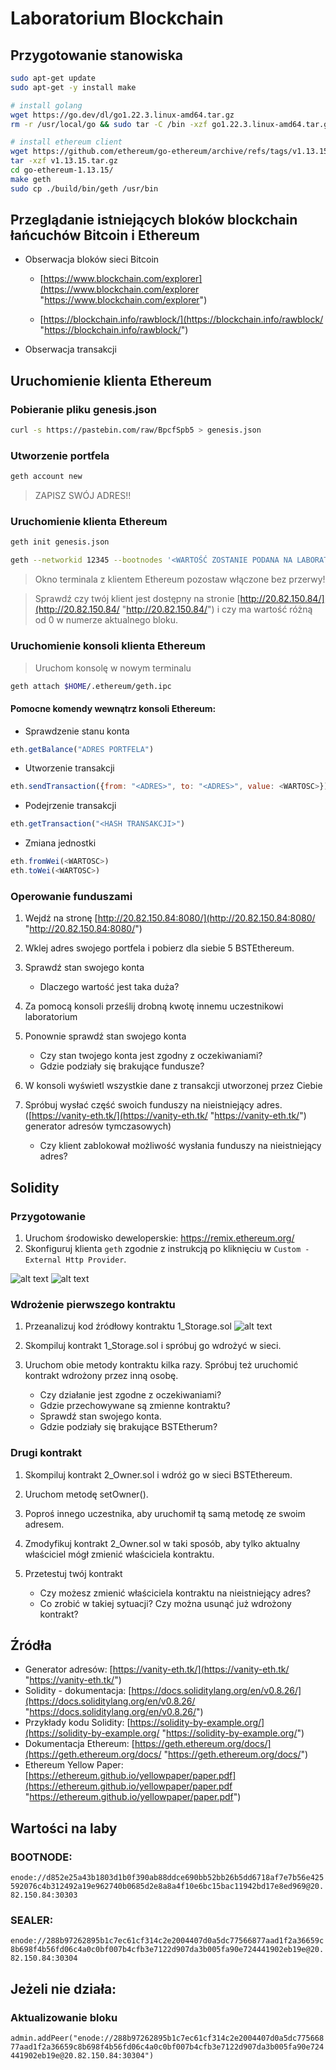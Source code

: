 
# Laboratorium Blockchain

## Przygotowanie stanowiska

```bash
sudo apt-get update
sudo apt-get -y install make

# install golang
wget https://go.dev/dl/go1.22.3.linux-amd64.tar.gz
rm -r /usr/local/go && sudo tar -C /bin -xzf go1.22.3.linux-amd64.tar.gz

# install ethereum client
wget https://github.com/ethereum/go-ethereum/archive/refs/tags/v1.13.15.tar.gz
tar -xzf v1.13.15.tar.gz
cd go-ethereum-1.13.15/
make geth
sudo cp ./build/bin/geth /usr/bin

```

## Przeglądanie istniejących bloków blockchain łańcuchów Bitcoin i Ethereum

-   Obserwacja bloków sieci Bitcoin
    
    -   [https://www.blockchain.com/explorer](https://www.blockchain.com/explorer "https://www.blockchain.com/explorer")
        
    -   [https://blockchain.info/rawblock/](https://blockchain.info/rawblock/ "https://blockchain.info/rawblock/")
        
-   Obserwacja transakcji
    

## Uruchomienie klienta Ethereum

### Pobieranie pliku genesis.json

```bash
curl -s https://pastebin.com/raw/BpcfSpb5 > genesis.json
```

### Utworzenie portfela

```bash
geth account new
```

> ZAPISZ SWÓJ ADRES!!

### Uruchomienie klienta Ethereum

```bash
geth init genesis.json

geth --networkid 12345 --bootnodes '<WARTOŚĆ ZOSTANIE PODANA NA LABORATORIUM>' --ethstats '<TUTAJ WPISZ NUMER ALBUMU>:bst2024@20.82.150.84' --unlock '<ADRES WASZEGO PORTFELA>' --allow-insecure-unlock --http --http.corsdomain="*" --http.api web3,eth,debug,personal,net
```

> Okno terminala z klientem Ethereum pozostaw włączone bez przerwy!

> Sprawdź czy twój klient jest dostępny na stronie  [http://20.82.150.84/](http://20.82.150.84/ "http://20.82.150.84/")  i czy ma wartość różną od 0 w numerze aktualnego bloku.

### Uruchomienie konsoli klienta Ethereum

> Uruchom konsolę w nowym terminalu

```bash
geth attach $HOME/.ethereum/geth.ipc
```

#### Pomocne komendy wewnątrz konsoli Ethereum:

-   Sprawdzenie stanu konta

```javascript
eth.getBalance("ADRES PORTFELA")
```

-   Utworzenie transakcji

```javascript
eth.sendTransaction({from: "<ADRES>", to: "<ADRES>", value: <WARTOSC>})
```

-   Podejrzenie transakcji

```javascript
eth.getTransaction("<HASH TRANSAKCJI>")
```

-   Zmiana jednostki

```javascript
eth.fromWei(<WARTOSC>)
eth.toWei(<WARTOSC>)
```

### Operowanie funduszami

1.  Wejdź na stronę  [http://20.82.150.84:8080/](http://20.82.150.84:8080/ "http://20.82.150.84:8080/")
    
2.  Wklej adres swojego portfela i pobierz dla siebie 5 BSTEthereum.
    
3.  Sprawdź stan swojego konta
    -   Dlaczego wartość jest taka duża?
4.  Za pomocą konsoli prześlij drobną kwotę innemu uczestnikowi laboratorium
    
5.  Ponownie sprawdź stan swojego konta
    -   Czy stan twojego konta jest zgodny z oczekiwaniami?
    -   Gdzie podziały się brakujące fundusze?
6.  W konsoli wyświetl wszystkie dane z transakcji utworzonej przez Ciebie
    
7.  Spróbuj wysłać część swoich funduszy na nieistniejący adres. ([https://vanity-eth.tk/](https://vanity-eth.tk/ "https://vanity-eth.tk/")  generator adresów tymczasowych)
    -   Czy klient zablokował możliwość wysłania funduszy na nieistniejący adres?

## Solidity

### Przygotowanie
1. Uruchom środowisko deweloperskie: https://remix.ethereum.org/ 
2. Skonfiguruj klienta `geth` zgodnie z instrukcją po kliknięciu w `Custom - External Http Provider`.

![alt text](image.png)
![alt text](image-1.png)

### Wdrożenie pierwszego kontraktu
1. Przeanalizuj kod źródłowy kontraktu 1_Storage.sol
![alt text](image-2.png)
2. Skompiluj kontrakt 1_Storage.sol i spróbuj go wdrożyć w sieci. 
3. Uruchom obie metody kontraktu kilka razy. Spróbuj też uruchomić kontrakt wdrożony przez inną osobę.

    - Czy działanie jest zgodne z oczekiwaniami? 
    - Gdzie przechowywane są zmienne kontraktu? 
    - Sprawdź stan swojego konta. 
    - Gdzie podziały się brakujące BSTEtherum?
### Drugi kontrakt
1. Skompiluj kontrakt 2_Owner.sol i wdróż go w sieci BSTEthereum. 
2. Uruchom metodę setOwner(). 
3. Poproś innego uczestnika, aby uruchomił tą samą metodę ze swoim adresem. 
4. Zmodyfikuj kontrakt 2_Owner.sol w taki sposób, aby tylko aktualny właściciel mógł zmienić właściciela kontraktu. 
5. Przetestuj twój kontrakt

   - Czy możesz zmienić właściciela kontraktu na nieistniejący adres? 
   - Co zrobić w takiej sytuacji? Czy można usunąć już wdrożony kontrakt?

## Źródła

-   Generator adresów:  [https://vanity-eth.tk/](https://vanity-eth.tk/ "https://vanity-eth.tk/")
-   Solidity - dokumentacja:  [https://docs.soliditylang.org/en/v0.8.26/](https://docs.soliditylang.org/en/v0.8.26/ "https://docs.soliditylang.org/en/v0.8.26/")
-   Przykłady kodu Solidity:  [https://solidity-by-example.org/](https://solidity-by-example.org/ "https://solidity-by-example.org/")
-   Dokumentacja Ethereum:  [https://geth.ethereum.org/docs/](https://geth.ethereum.org/docs/ "https://geth.ethereum.org/docs/")
-   Ethereum Yellow Paper:  [https://ethereum.github.io/yellowpaper/paper.pdf](https://ethereum.github.io/yellowpaper/paper.pdf "https://ethereum.github.io/yellowpaper/paper.pdf")

## Wartości na laby

### BOOTNODE:

`enode://d852e25a43b1803d1b0f390ab88ddce690bb52bb26b5dd6718af7e7b56e425592076c4b312492a19e962740b0685d2e8a8a4f10e6bc15bac11942bd17e8ed969@20.82.150.84:30303`

### SEALER:

`enode://288b97262895b1c7ec61cf314c2e2004407d0a5dc77566877aad1f2a36659c8b698f4b56fd06c4a0c0bf007b4cfb3e7122d907da3b005fa90e724441902eb19e@20.82.150.84:30304`

## Jeżeli nie działa:

### Aktualizowanie bloku

`admin.addPeer("enode://288b97262895b1c7ec61cf314c2e2004407d0a5dc77566877aad1f2a36659c8b698f4b56fd06c4a0c0bf007b4cfb3e7122d907da3b005fa90e724441902eb19e@20.82.150.84:30304")`